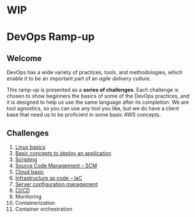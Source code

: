 # WIP

# DevOps Ramp-up

## Welcome

DevOps has a wide variety of practices, tools, and methodologies, which enable it to be an important part of an _agile delivery culture_.

This ramp-up is presented as a **series of challenges**. Each challenge is chosen to show beginners the basics of some of the DevOps practices, and it is designed to help us use the same language after its completion. We are tool agnostics, so you can use any tool you like, but we do have a client base that need us to be proficient in some basic AWS concepts.



## Challenges

1. [Linux basics](1.linux_basics.md)
2. [Basic concepts to deploy an application](2.basic_concepts_to_deploy_an_application.md)
3. [Scripting](3.scripting.md)
4. [Source Code Management – SCM](4.scm.md)
5. [Cloud basic](5.cloud_basics.md)
6. [Infrastructure as code – IaC](6.infrastructure_as_code.md)
7. [Server configuration management](7.configuration_management.md)
8. [CI/CD](8.ci-cd.md)
9. Monitoring
10. Containerization
11. Container orchestration
